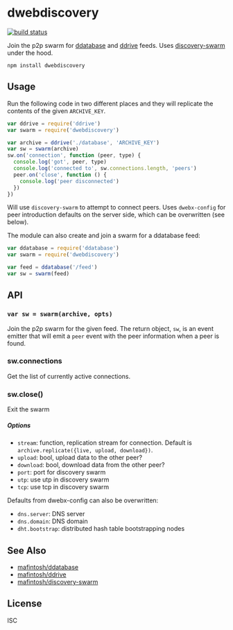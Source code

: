 # dwebdiscovery

[![build status](https://travis-ci.org/karissa/dwebdiscovery.svg?branch=master)](http://travis-ci.org/karissa/dwebdiscovery)

Join the p2p swarm for [ddatabase][core] and [ddrive][drive] feeds. Uses
[discovery-swarm][swarm] under the hood.

```
npm install dwebdiscovery
```

## Usage

Run the following code in two different places and they will replicate the contents of the given `ARCHIVE_KEY`.

```js
var ddrive = require('ddrive')
var swarm = require('dwebdiscovery')

var archive = ddrive('./database', 'ARCHIVE_KEY')
var sw = swarm(archive)
sw.on('connection', function (peer, type) {
  console.log('got', peer, type) 
  console.log('connected to', sw.connections.length, 'peers')
  peer.on('close', function () {
    console.log('peer disconnected')
  })
})
```

Will use `discovery-swarm` to attempt to connect peers. Uses `dwebx-config` for peer introduction defaults on the server side, which can be overwritten (see below).

The module can also create and join a swarm for a ddatabase feed:

```js
var ddatabase = require('ddatabase')
var swarm = require('dwebdiscovery')

var feed = ddatabase('/feed')
var sw = swarm(feed)
```

## API

### `var sw = swarm(archive, opts)`

Join the p2p swarm for the given feed. The return object, `sw`, is an event emitter that will emit a `peer` event with the peer information when a peer is found.

### sw.connections

Get the list of currently active connections.

### sw.close()

Exit the swarm

##### Options

  * `stream`: function, replication stream for connection. Default is `archive.replicate({live, upload, download})`.
  * `upload`: bool, upload data to the other peer?
  * `download`: bool, download data from the other peer?
  * `port`: port for discovery swarm
  * `utp`: use utp in discovery swarm
  * `tcp`: use tcp in discovery swarm

Defaults from dwebx-config can also be overwritten:

  * `dns.server`: DNS server
  * `dns.domain`: DNS domain
  * `dht.bootstrap`: distributed hash table bootstrapping nodes

## See Also
- [mafintosh/ddatabase][core]
- [mafintosh/ddrive][drive]
- [mafintosh/discovery-swarm][swarm]

## License
ISC

[core]: https://github.com/distributedweb/ddatabase
[drive]: https://github.com/distributedweb/ddrive
[swarm]: https://github.com/distributedweb/discovery-swarm
